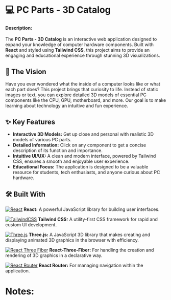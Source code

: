 # 💻 PC Parts - 3D Catalog

#### Description:

The **PC Parts - 3D Catalog** is an interactive web application designed to expand your knowledge of computer hardware components. Built with **React** and styled using **Tailwind CSS**, this project aims to provide an engaging and educational experience through stunning 3D visualizations.

## 🌟 The Vision

Have you ever wondered what the inside of a computer looks like or what each part does? This project brings that curiosity to life. Instead of static images or text, you can explore detailed 3D models of essential PC components like the CPU, GPU, motherboard, and more. Our goal is to make learning about technology an intuitive and fun experience.

## ✨ Key Features

- **Interactive 3D Models:** Get up close and personal with realistic 3D models of various PC parts.
- **Detailed Information:** Click on any component to get a concise description of its function and importance.
- **Intuitive UI/UX:** A clean and modern interface, powered by Tailwind CSS, ensures a smooth and enjoyable user experience.
- **Educational Focus:** The application is designed to be a valuable resource for students, tech enthusiasts, and anyone curious about PC hardware.

## 🛠️ Built With

[![React](https://img.shields.io/badge/-20232A?style=for-the-badge&logo=react&logoColor=61DAFB)](https://react.dev/) **React:** A powerful JavaScript library for building user interfaces.

[![TailwindCSS](https://img.shields.io/badge/-06B6D4?style=for-the-badge&logo=tailwindcss&logoColor=white)](https://tailwindcss.com/) **Tailwind CSS:** A utility-first CSS framework for rapid and custom UI development.

[![Three.js](https://img.shields.io/badge/-000000?style=for-the-badge&logo=three.js&logoColor=white)](https://threejs.org/) **Three.js:** A JavaScript 3D library that makes creating and displaying animated 3D graphics in the browser with efficiency.

[![React Three Fiber](https://img.shields.io/badge/-20232A?style=for-the-badge&logo=react&logoColor=61DAFB)](https://docs.pmnd.rs/react-three-fiber/getting-started/introduction) **React-Three-Fiber:** For handling the creation and rendering of 3D graphics in a declarative way.

[![React Router](https://img.shields.io/badge/-CA4245?style=for-the-badge&logo=react-router&logoColor=white)](https://reactrouter.com/) **React Router:** For managing navigation within the application.

# Notes:

